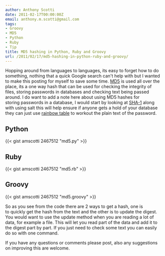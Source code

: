 ```yaml
---
author: Anthony Scotti
date: 2011-02-17T00:00:00Z
email: anthony.m.scotti@gmail.com
tags:
- Groovy
- MD5
- Python
- Ruby
- Tip
title: MD5 hashing in Python, Ruby and Groovy
url: /2011/02/17/md5-hashing-in-python-ruby-and-groovy/
---
```


Hopping around from languages to languages, its easy to forget how to do something, nothing that a quick Google search can't help with but I wanted to make this posting for myself to save some time. [MD5](http://en.wikipedia.org/wiki/MD5) is used all over the place, its a one way hash that can be used for checking the integrity of files, storing passwords in databases and checking text being passed around. I do want to add a note here about using MD5 hashes for storing passwords in a database, I would start by looking at [SHA-1](http://en.wikipedia.org/wiki/Sha1) along with using salt this will help ensure if anyone gets a hold of your database they can just use [rainbow table](http://en.wikipedia.org/wiki/Rainbow_table) to workout the plain text of the password.

## Python
{{< gist amscotti 2467512 "md5.py" >}}

## Ruby
{{< gist amscotti 2467512 "md5.rb" >}}

## Groovy
{{< gist amscotti 2467512 "md5.groovy" >}}

So as you see from the code there are 2 ways to get a hash, one is to quickly get the hash from the text and the other is to update the digest. You would want to use the update method when you are reading a lot of data, for example a file. This will let you read part of the data and add it to the digest part by part. If you just need to check some text you can easily do so with one command.

If you have any questions or comments please post, also any suggestions on improving this are welcome.
